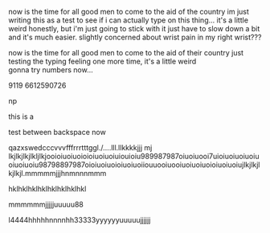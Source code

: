 now is the time for all good men to come to the aid of the country
im just writing this as a test to see if i can actually type on this thing...
it's a little weird honestly, but i'm just going to stick with it
just have to slow down a bit and it's much easier.
slightly concerned about wrist pain in my right wrist???

now is the time for all good men to come to the aid of their country 
just testing the typing feeling one more time, it's a little weird  
gonna try numbers now...

9119
6612590726

np  





this is a 

test between backspace now





qazxswedcccvvvfffrrrtttggl./....lll.llkkkkjjj
 mj lkjlkjlkjlkljlkjooioiuoiuoioioiuoiuoiuiouioiu989987987oiuoiuooi7uioiuoiuoiuoiuoiuoiuoiu98798897987oioiuoiuoioiuoiuoiiouuooiuooiuoiuoiuoioiuoiuoiujlkjlkjlkjlkjl.mmmmmjjjhnmnnnmmm   

hklhklhklhklhklhklhklhkl 





mmmmmmjjjjjuuuuu88



   l4444hhhhhnnnnhh33333yyyyyyuuuuujjjjjj